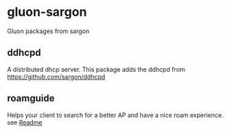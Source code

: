 # gluon-sargon
Gluon packages from sargon

## ddhcpd
A distributed dhcp server. This package adds the ddhcpd from https://github.com/sargon/ddhcpd

## roamguide
Helps your client to search for a better AP and have a nice roam experience. see [Readme](roamguide/README.md)
